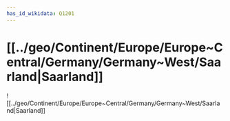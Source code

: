```yaml
---
has_id_wikidata: Q1201
---
```


# [[../geo/Continent/Europe/Europe~Central/Germany/Germany~West/Saarland|Saarland]] 

![[../geo/Continent/Europe/Europe~Central/Germany/Germany~West/Saarland|Saarland]] 

